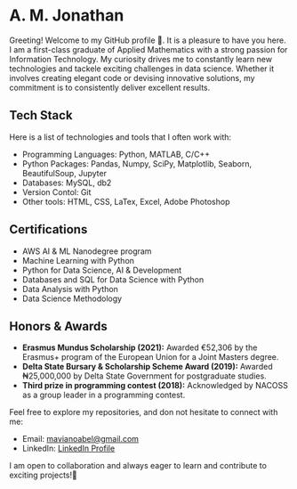 # A. M. Jonathan

Greeting! Welcome to my GitHub profile 👋. It is a pleasure to have you here. I am a first-class graduate of Applied Mathematics with a strong passion for Information Technology. My curiosity drives me to constantly learn new technologies and tackele exciting challenges in data science. Whether it involves creating elegant code or devising innovative solutions, my commitment is to consistently deliver excellent results.

## Tech Stack
Here is a list of technologies and tools that I often work with:

- Programming Languages: Python, MATLAB, C/C++
- Python Packages: Pandas, Numpy, SciPy, Matplotlib, Seaborn, BeautifulSoup, Jupyter
- Databases: MySQL, db2
- Version Contol: Git
- Other tools: HTML, CSS, LaTex, Excel, Adobe Photoshop

## Certifications

- AWS AI & ML Nanodegree program
- Machine Learning with Python
- Python for Data Science, AI & Development
- Databases and SQL for Data Science with Python
- Data Analysis with Python
- Data Science Methodology

## Honors & Awards

- **Erasmus Mundus Scholarship (2021):** Awarded €52,306 by the Erasmus+ program of the European Union for a Joint Masters degree.
- **Delta State Bursary & Scholarship Scheme Award (2019):** Awarded ₦25,000,000 by Delta State Government for postgraduate studies.
- **Third prize in programming contest (2018):** Acknowledged by NACOSS as a group leader in a programming contest.

Feel free to explore my repositories, and don not hesitate to connect with me:
- Email: [mavianoabel@gmail.com](mailto:mavianoabel@gmail.com)
- LinkedIn: [LinkedIn Profile](https://www.linkedin.com/in/abel-jonathan-a69010183/)


I am open to collaboration and always eager to learn and contribute to exciting projects!🦾
